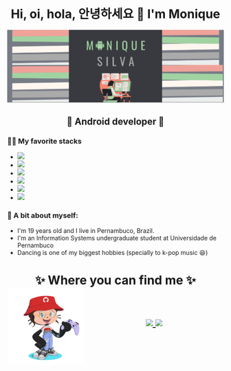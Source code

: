 <h1 align="center"> Hi, oi, hola, 안녕하세요 👋 I'm Monique </h1> 
<img src= "MONIQUE.png" alt="banner that says Monique Silva"/>
<h2 align="center"> 💚 Android developer 💚 </h3>


### 👩‍💻 My favorite stacks
- <img src="https://img.shields.io/badge/Kotlin-0095D5?&style=for-the-badge&logo=kotlin&logoColor=white" />
- <img src="https://img.shields.io/badge/JavaScript-F7DF1E?style=for-the-badge&logo=javascript&logoColor=black" />
- <img src="https://img.shields.io/badge/HTML5-E34F26?style=for-the-badge&logo=html5&logoColor=white" />
- <img src="https://img.shields.io/badge/CSS3-1572B6?style=for-the-badge&logo=css3&logoColor=white" />
- <img src="https://img.shields.io/badge/Node.js-43853D?style=for-the-badge&logo=node-dot-js&logoColor=white" />
- <img src="https://img.shields.io/badge/React-20232A?style=for-the-badge&logo=react&logoColor=61DAFB" />

### 👧 A bit about myself:
- I'm 19 years old and I live in Pernambuco, Brazil.
- I'm an Information Systems undergraduate student at Universidade de Pernambuco
- Dancing is one of my biggest hobbies (specially to k-pop music 😆)

<h1 align="center">
✨ Where you can find me ✨
  
  <img align="left" width="180" height="180" src="gifcat.gif">
  <p align="center"><br/>
   <a href="https://www.linkedin.com/in/gloria-monique/">
    <img src="https://img.shields.io/badge/LinkedIn-0077B5?style=for-the-badge&logo=linkedin&logoColor=white">
  </a>
  
  <a href="https://www.instagram.com/monxqueen/">
    <img src="https://img.shields.io/badge/Instagram-E4405F?style=for-the-badge&logo=instagram&logoColor=white">
  </a>
</p>
</h1>
